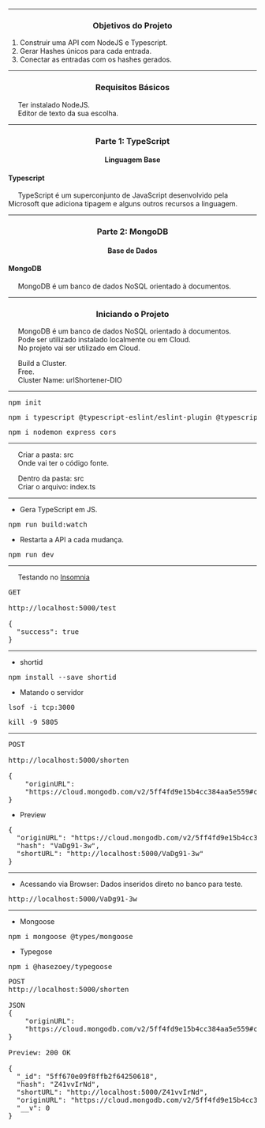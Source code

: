 
<hr />

<h3 align="center">Objetivos do Projeto</h3>

<ol>
    <li>Construir uma API com NodeJS e Typescript.</li>
    <li>Gerar Hashes únicos para cada entrada.</li>
    <li>Conectar as entradas com os hashes gerados.</li>
</ol>

<hr />

<h3 align="center">Requisitos Básicos</h3>

<p align="left">
  &nbsp;&nbsp;&nbsp;&nbsp;&nbsp;Ter instalado NodeJS.<br>
  &nbsp;&nbsp;&nbsp;&nbsp;&nbsp;Editor de texto da sua escolha.
</p>

<hr>

<h3 align="center">Parte 1: TypeScript</h3>
<h4 align="center">Linguagem Base</h4>

<h4 align="left">Typescript</h4>

<p align="left">
  &nbsp;&nbsp;&nbsp;&nbsp;&nbsp;TypeScript é um superconjunto de JavaScript desenvolvido pela Microsoft que adiciona tipagem e alguns outros recursos a linguagem.
</p>

<hr>

<h3 align="center">Parte 2: MongoDB</h3>
<h4 align="center">Base de Dados</h4>

<h4 align="left">MongoDB</h4>

<p align="left">
  &nbsp;&nbsp;&nbsp;&nbsp;&nbsp;MongoDB é um banco de dados NoSQL orientado à documentos.
</p>

<hr>

<h3 align="center">Iniciando o Projeto</h3>

<p align="left">
  &nbsp;&nbsp;&nbsp;&nbsp;&nbsp;MongoDB é um banco de dados NoSQL orientado à documentos.<br>
  &nbsp;&nbsp;&nbsp;&nbsp;&nbsp;Pode ser utilizado instalado localmente ou em Cloud.<br>
  &nbsp;&nbsp;&nbsp;&nbsp;&nbsp;No projeto vai ser utilizado em Cloud.<br>

  &nbsp;&nbsp;&nbsp;&nbsp;&nbsp;Build a Cluster.<br>
  &nbsp;&nbsp;&nbsp;&nbsp;&nbsp;Free.<br>
  &nbsp;&nbsp;&nbsp;&nbsp;&nbsp;Cluster Name: urlShortener-DIO
</p>

<hr>

<pre>npm init</pre>
<pre>npm i typescript @typescript-eslint/eslint-plugin @typescript-eslint/parser eslint</pre>
<pre>npm i nodemon express cors</pre>

<hr>

<p align="left">
  &nbsp;&nbsp;&nbsp;&nbsp;&nbsp;Criar a pasta: src<br>
  &nbsp;&nbsp;&nbsp;&nbsp;&nbsp;Onde vai ter o código fonte.<br>

  &nbsp;&nbsp;&nbsp;&nbsp;&nbsp;Dentro da pasta: src<br>
  &nbsp;&nbsp;&nbsp;&nbsp;&nbsp;Criar o arquivo: index.ts
</p>

<hr>

- Gera TypeScript em JS.
<pre>npm run build:watch</pre>

- Restarta a API a cada mudança.
<pre>npm run dev</pre>

<hr>

<p align="left">
  &nbsp;&nbsp;&nbsp;&nbsp;&nbsp;Testando no <a href="https://insomnia.rest/">Insomnia</a><br>
</p>

<pre>
GET

http://localhost:5000/test

{
  "success": true
}
</pre>

<hr>

- shortid
<pre>npm install --save shortid</pre>

- Matando o servidor
<pre>lsof -i tcp:3000</pre>
<pre>kill -9 5805</pre>

<hr>

<pre>
POST

http://localhost:5000/shorten

{
	"originURL":
	"https://cloud.mongodb.com/v2/5ff4fd9e15b4cc384aa5e559#clusters"
}
</pre>

- Preview

<pre>
{
  "originURL": "https://cloud.mongodb.com/v2/5ff4fd9e15b4cc384aa5e559#clusters",
  "hash": "VaDg91-3w",
  "shortURL": "http://localhost:5000/VaDg91-3w"
}
</pre>

<hr>

- Acessando via Browser: Dados inseridos direto no banco para teste.
<pre>http://localhost:5000/VaDg91-3w</pre>

<hr>

- Mongoose
<pre>npm i mongoose @types/mongoose</pre>

- Typegose
<pre>npm i @hasezoey/typegoose</pre>

<pre>
POST
http://localhost:5000/shorten

JSON
{
	"originURL":
	"https://cloud.mongodb.com/v2/5ff4fd9e15b4cc384aa5e559#clusters"
}

Preview: 200 OK

{
  "_id": "5ff670e09f8ffb2f64250618",
  "hash": "Z41vvIrNd",
  "shortURL": "http://localhost:5000/Z41vvIrNd",
  "originURL": "https://cloud.mongodb.com/v2/5ff4fd9e15b4cc384aa5e559#clusters",
  "__v": 0
}
</pre>
